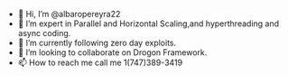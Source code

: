 - 👋 Hi, I’m @albaropereyra22
- 👀 I’m expert in Parallel and Horizontal Scaling,and hyperthreading and async coding.
- 🌱 I’m currently following zero day exploits.
- 💞️ I’m looking to collaborate on Drogon Framework.
- 📫 How to reach me call me 1(747)389-3419

<!---
albaropereyra22/albaropereyra22 is a ✨ special ✨ repository because its `README.md` (this file) appears on your GitHub profile.
You can click the Preview link to take a look at your changes.
--->
